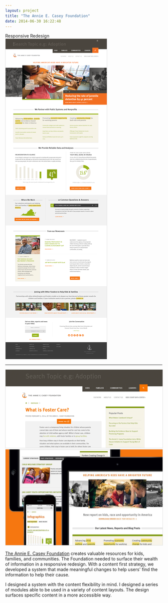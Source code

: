 ```yaml
---
layout: project
title: "The Annie E. Casey Foundation"
date: 2014-06-30 16:22:48
---
```


<div class="meta">
  Responsive Redesign
</div>

<img src="/images/aecf.png" alt="" style="border: 1px solid #ddd;">
<hr>
<img src="/images/aecf-search.gif" alt="" style="border: 1px solid #ddd;">
<img src="/images/aecf-devices.jpg" alt="" style="border: 1px solid #ddd;">


<p><a href="http://www.aecf.org" target="_blank">The Annie E. Casey Foundation</a> creates valuable resources for kids, families, and communities. The Foundation needed to surface their wealth of information in a responsive redesign. With a content first strategy, we developed a system that made meaningful changes to help users' find the information to help their cause.</p>
<p>
I designed a system with the content flexibility in mind. I designed a series of modules able to be used in a variety of content layouts. The design surfaces specific content in a more accessible way.
</p>